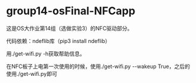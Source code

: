 # group14-osFinal-NFCapp
这是OS大作业第14组（选做实验3）的NFC驱动部分。

代码依赖：ndeflib库（pip3 install ndeflib）

用./get-wifi.py -h获取帮助信息。

在NFC板子上电第一次使用的时候，使用./get-wifi.py --wakeup True，之后的使用./get-wifi.py即可
